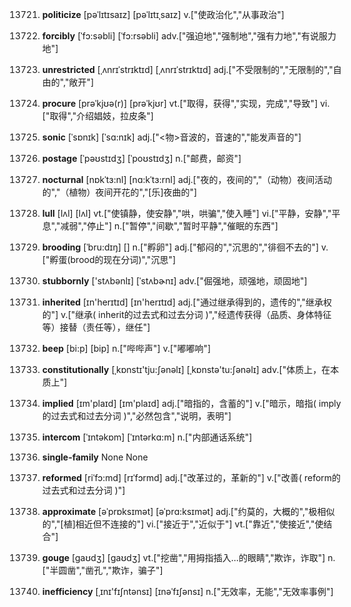 13721. **politicize**
[pəˈlɪtɪsaɪz]  [pəˈlɪtɪˌsaɪz]
v.["使政治化","从事政治"]  

13722. **forcibly**
[ˈfɔ:səbli]  [ˈfɔ:rsəbli]
adv.["强迫地","强制地","强有力地","有说服力地"]  

13723. **unrestricted**
[ˌʌnrɪˈstrɪktɪd]  [ˌʌnrɪˈstrɪktɪd]
adj.["不受限制的","无限制的","自由的","敞开"]  

13724. **procure**
[prəˈkjʊə(r)]  [prəˈkjʊr]
vt.["取得，获得","实现，完成","导致"]  vi.["取得","介绍娼妓，拉皮条"]  

13725. **sonic**
[ˈsɒnɪk]  [ˈsɑ:nɪk]
adj.["<物>音波的，音速的","能发声音的"]  

13726. **postage**
[ˈpəʊstɪdʒ]  [ˈpoʊstɪdʒ]
n.["邮费，邮资"]  

13727. **nocturnal**
[nɒkˈtɜ:nl]  [nɑ:kˈtɜ:rnl]
adj.["夜的，夜间的","（动物）夜间活动的","（植物）夜间开花的","[乐]夜曲的"]  

13728. **lull**
[lʌl]  [lʌl]
vt.["使镇静，使安静","哄，哄骗","使入睡"]  vi.["平静，安静","平息","减弱","停止"]  n.["暂停","间歇","暂时平静","催眠的东西"]  

13729. **brooding**
[ˈbru:dɪŋ]  []
n.["孵卵"]  adj.["郁闷的","沉思的","徘徊不去的"]  v.["孵蛋(brood的现在分词)","沉思"]  

13730. **stubbornly**
['stʌbənlɪ]  [ˈstʌbɚnɪ]
adv.["倔强地，顽强地，顽固地"]  

13731. **inherited**
[ɪn'herɪtɪd]  [ɪn'herɪtɪd]
adj.["通过继承得到的，遗传的","继承权的"]  v.["继承( inherit的过去式和过去分词 )","经遗传获得（品质、身体特征等）接替（责任等），继任"]  

13732. **beep**
[bi:p]  [bip]
n.["哔哔声"]  v.["嘟嘟响"]  

13733. **constitutionally**
[ˌkɒnstɪ'tju:ʃənəlɪ]  [ˌkɒnstə'tu:ʃənəlɪ]
adv.["体质上，在本质上"]  

13734. **implied**
[ɪm'plaɪd]  [ɪm'plaɪd]
adj.["暗指的，含蓄的"]  v.["暗示，暗指( imply的过去式和过去分词 )","必然包含","说明，表明"]  

13735. **intercom**
[ˈɪntəkɒm]  [ˈɪntərkɑ:m]
n.["内部通话系统"]  

13736. **single-family**
None
None

13737. **reformed**
[riˈfɔ:md]  [rɪˈfɔrmd]
adj.["改革过的，革新的"]  v.["改善( reform的过去式和过去分词 )"]  

13738. **approximate**
[əˈprɒksɪmət]  [əˈprɑ:ksɪmət]
adj.["约莫的，大概的","极相似的","[植]相近但不连接的"]  vi.["接近于","近似于"]  vt.["靠近","使接近","使结合"]  

13739. **gouge**
[gaʊdʒ]  [ɡaʊdʒ]
vt.["挖凿","用拇指插入…的眼睛","欺诈，诈取"]  n.["半圆凿","凿孔","欺诈，骗子"]  

13740. **inefficiency**
[ˌɪnɪ'fɪʃntənsɪ]  [ɪnəˈfɪʃənsɪ]
n.["无效率，无能","无效率事例"]  

